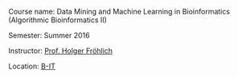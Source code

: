 Course name: Data Mining and Machine Learning in Bioinformatics (Algorithmic Bioinformatics II)

Semester: Summer 2016

Instructor: [Prof. Holger Fröhlich](http://abi.bit.uni-bonn.de/)

Location: [B-IT](http://www.b-it-center.de/)
